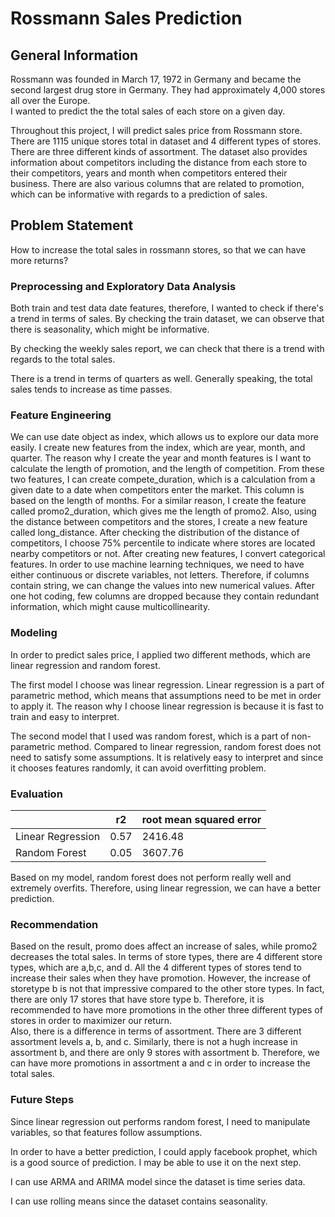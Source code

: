 # Rossmann Sales Prediction

## General Information

Rossmann was founded in March 17, 1972 in Germany and became the second largest drug store in Germany.
They had approximately 4,000 stores all over the Europe.  
I wanted to predict the the total sales of each store on a given day.

Throughout this project, I will predict sales price from Rossmann store. There are 1115 unique stores total in dataset and 4 different types of stores. There are three different kinds of assortment. The dataset also provides information about competitors including the distance from each store to their competitors, years and month when competitors entered their business. There are also various columns that are related to promotion, which can be informative with regards to a prediction of sales.

## Problem Statement

How to increase the total sales in rossmann stores, so that we can have more returns?

### Preprocessing and Exploratory Data Analysis

Both train and test data date features, therefore, I wanted to check if there's a trend in terms of sales. By checking the train dataset, we can observe that there is seasonality, which might be informative.

By checking the weekly sales report, we can check that there is a trend with regards to the total sales.

There is a trend in terms of quarters as well. Generally speaking, the total sales tends to increase as time passes.

### Feature Engineering

We can use date object as index, which allows us to explore our data more easily. I create new features from the index, which are year, month, and quarter.
The reason why I create the year and month features is I want to calculate the length of promotion, and the length of competition. From these two features, I can create compete_duration, which is a calculation from a given date to a date when competitors enter the market. This column is based on the length of months. For a similar reason, I create the feature called promo2_duration, which gives me the length of promo2. Also, using the distance between competitors and the stores, I create a new feature called long_distance. After checking the distribution of the distance of competitors, I choose 75% percentile to indicate where stores are located nearby competitors or not.
After creating new features, I convert categorical features. In order to use machine learning techniques, we need to have either continuous or discrete variables, not letters. Therefore, if columns contain string, we can change the values into new numerical values.
After one hot coding, few columns are dropped because they contain redundant information, which might cause multicollinearity.

### Modeling

In order to predict sales price, I applied two different methods, which are linear regression and random forest.

The first model I choose was linear regression. Linear regression is a part of parametric method, which means that assumptions need to be met in order to apply it.
The reason why I choose linear regression is because it is fast to train and easy to interpret.

The second model that I used was random forest, which is a part of non-parametric method.
Compared to linear regression, random forest does not need to satisfy some assumptions.
It is relatively easy to interpret and since it chooses features randomly, it can avoid overfitting problem.


### Evaluation

|             	       |         r2  	      | root mean squared error |
|--------------------- |-------------------	|------------------------	|
|Linear Regression     |      0.57        |        2416.48          |
|Random Forest     	   |      0.05        |        3607.76          |

Based on my model, random forest does not perform really well and extremely overfits. Therefore, using linear regression, we can have a better prediction.


### Recommendation

Based on the result, promo does affect an increase of sales, while promo2 decreases the total sales.
In terms of store types, there are 4 different store types, which are a,b,c, and d. All the 4 different types of stores tend to increase their sales when they have promotion. However, the increase of storetype b is not that impressive compared to the other store types. In fact, there are only 17 stores that have store type b. Therefore, it is recommended to have more promotions in the other three different types of stores in order to maximizer our return.   
Also, there is a difference in terms of assortment. There are 3 different assortment levels a, b, and c. Similarly, there is not a hugh increase in assortment b, and there are only 9 stores with assortment b. Therefore, we can have more promotions in assortment a and c in order to increase the total sales.

### Future Steps

Since linear regression out performs random forest, I need to manipulate variables, so that features follow assumptions.

In order to have a better prediction, I could apply facebook prophet, which is a good source of prediction. I may be able to use it on the next step.

I can use ARMA and ARIMA model since the dataset is time series data.

I can use rolling means since the dataset contains seasonality.
